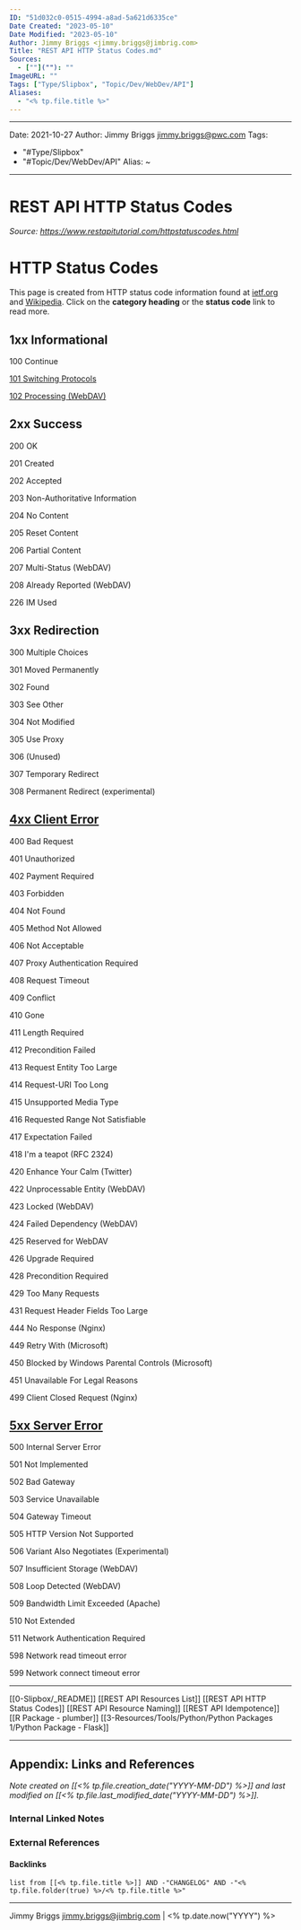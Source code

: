 ```yaml
---
ID: "51d032c0-0515-4994-a8ad-5a621d6335ce"
Date Created: "2023-05-10"
Date Modified: "2023-05-10"
Author: Jimmy Briggs <jimmy.briggs@jimbrig.com>
Title: "REST API HTTP Status Codes.md"
Sources: 
  - [""](""): ""
ImageURL: ""
Tags: ["Type/Slipbox", "Topic/Dev/WebDev/API"]
Aliases:
  - "<% tp.file.title %>"
---
```


---
Date: 2021-10-27
Author: Jimmy Briggs <jimmy.briggs@pwc.com>
Tags:
  - "#Type/Slipbox"
  - "#Topic/Dev/WebDev/API"
Alias: ~
---

# REST API HTTP Status Codes

*Source: https://www.restapitutorial.com/httpstatuscodes.html*

# HTTP Status Codes

This page is created from HTTP status code information found at [ietf.org](https://www.ietf.org/assignments/http-status-codes/http-status-codes.xml) and [Wikipedia](https://en.wikipedia.org/wiki/HTTP_status_code). Click on the **category heading** or the **status code** link to read more.

## 1xx Informational

100 Continue

[101 Switching Protocols](https://www.restapitutorial.com/httpstatuscodes.html#)

[102 Processing (WebDAV)](https://www.restapitutorial.com/httpstatuscodes.html#)

## 2xx Success

200 OK

201 Created

202 Accepted

203 Non-Authoritative Information

204 No Content

205 Reset Content

206 Partial Content

207 Multi-Status (WebDAV)

208 Already Reported (WebDAV)

226 IM Used

## 3xx Redirection

300 Multiple Choices

301 Moved Permanently

302 Found

303 See Other

304 Not Modified

305 Use Proxy

306 (Unused)

307 Temporary Redirect

308 Permanent Redirect (experimental)

## [4xx Client Error](https://www.restapitutorial.com/httpstatuscodes.html#)

400 Bad Request

401 Unauthorized

402 Payment Required

403 Forbidden

404 Not Found

405 Method Not Allowed

406 Not Acceptable

407 Proxy Authentication Required

408 Request Timeout

409 Conflict

410 Gone

411 Length Required

412 Precondition Failed

413 Request Entity Too Large

414 Request-URI Too Long

415 Unsupported Media Type

416 Requested Range Not Satisfiable

417 Expectation Failed

418 I'm a teapot (RFC 2324)

420 Enhance Your Calm (Twitter)

422 Unprocessable Entity (WebDAV)

423 Locked (WebDAV)

424 Failed Dependency (WebDAV)

425 Reserved for WebDAV

426 Upgrade Required

428 Precondition Required

429 Too Many Requests

431 Request Header Fields Too Large

444 No Response (Nginx)

449 Retry With (Microsoft)

450 Blocked by Windows Parental Controls (Microsoft)

451 Unavailable For Legal Reasons

499 Client Closed Request (Nginx)

## [5xx Server Error](https://www.restapitutorial.com/httpstatuscodes.html#)

500 Internal Server Error

501 Not Implemented

502 Bad Gateway

503 Service Unavailable

504 Gateway Timeout

505 HTTP Version Not Supported

506 Variant Also Negotiates (Experimental)

507 Insufficient Storage (WebDAV)

508 Loop Detected (WebDAV)

509 Bandwidth Limit Exceeded (Apache)

510 Not Extended

511 Network Authentication Required

598 Network read timeout error

599 Network connect timeout error

---

[[0-Slipbox/_README]]
[[REST API Resources List]]
[[REST API HTTP Status Codes]]
[[REST API Resource Naming]]
[[REST API Idempotence]]
[[R Package - plumber]]
[[3-Resources/Tools/Python/Python Packages 1/Python Package - Flask]]


***

## Appendix: Links and References

*Note created on [[<% tp.file.creation_date("YYYY-MM-DD") %>]] and last modified on [[<% tp.file.last_modified_date("YYYY-MM-DD") %>]].*

### Internal Linked Notes

### External References

#### Backlinks

```dataview
list from [[<% tp.file.title %>]] AND -"CHANGELOG" AND -"<% tp.file.folder(true) %>/<% tp.file.title %>"
```


***

Jimmy Briggs <jimmy.briggs@jimbrig.com> | <% tp.date.now("YYYY") %>